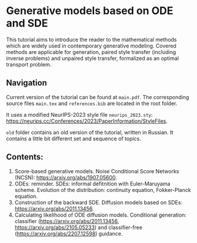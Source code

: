 # Generative models based on ODE and SDE

This tutorial aims to introduce the reader to the mathematical methods which are widely used in contemporary generative modeling. Covered methods are applicable for generation, paired style transfer (including inverse problems) and unpaired style transfer, formalized as an optimal transport problem.

## Navigation

Current version of the tutorial can be found at `main.pdf`. The corresponding source files `main.tex` and `references.bib` are located in the root folder.

It uses a modified NeurIPS-2023 style file `neurips_2023.sty`: https://neurips.cc/Conferences/2023/PaperInformation/StyleFiles.

`old` folder contains an old version of the tutorial, written in Russian. It contains a little bit different set and sequence of topics.

## Contents:
1. Score-based generative models. Noise Conditional Score Networks (NCSN): https://arxiv.org/abs/1907.05600.
2. ODEs: reminder. SDEs: informal defitnition with Euler-Maruyama scheme. Evolution of the distribution: continuity equation, Fokker-Planck equation.
3. Construction of the backward SDE. Diffusion models based on SDEs: https://arxiv.org/abs/2011.13456.
4. Calculating likelihood of ODE diffusion models. Conditional generation: classifier (https://arxiv.org/abs/2011.13456, https://arxiv.org/abs/2105.05233) and classifier-free (https://arxiv.org/abs/2207.12598) guidance.
